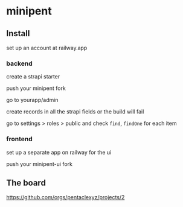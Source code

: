 # minipent


## Install

set up an account at railway.app



### backend

create a strapi starter

push your minipent fork

go to yourapp/admin

create records in all the strapi fields or the build will fail

go to settings > roles > public and check `find`, `findOne` for each item



### frontend

set up a separate app on railway for the ui

push your minipent-ui fork 



## The board
https://github.com/orgs/pentaclexyz/projects/2


